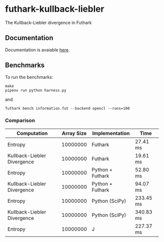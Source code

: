 # futhark-kullback-liebler

The Kullback-Liebler divergence in Futhark

## Documentation

Documentation is avaiable [here](https://vmchale.github.io/kullback-liebler/).

## Benchmarks

To run the benchmarks:

```
make
pipenv run python harness.py
```

and

```
futhark bench information.fut --backend opencl --runs=100
```

### Comparison

| Computation | Array Size | Implementation | Time |
| ----------- | ---------- | -------------- | ---- |
| Entropy | 10000000 | Futhark | 27.41 ms |
| Kullback-Liebler Divergence | 10000000 | Futhark | 19.61 ms |
| Entropy | 10000000 | Python + Futhark | 52.80 ms |
| Kullback-Liebler Divergence | 10000000 | Python + Futhark | 94.07 ms |
| Entropy | 10000000 | Python (SciPy) | 233.45 ms |
| Kullback-Liebler Divergence | 10000000 | Python (SciPy) | 340.83 ms |
| Entropy | 10000000 | J | 227.37 ms |
